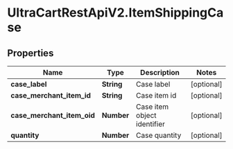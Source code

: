 # UltraCartRestApiV2.ItemShippingCase

## Properties
Name | Type | Description | Notes
------------ | ------------- | ------------- | -------------
**case_label** | **String** | Case label | [optional] 
**case_merchant_item_id** | **String** | Case item id | [optional] 
**case_merchant_item_oid** | **Number** | Case item object identifier | [optional] 
**quantity** | **Number** | Case quantity | [optional] 


